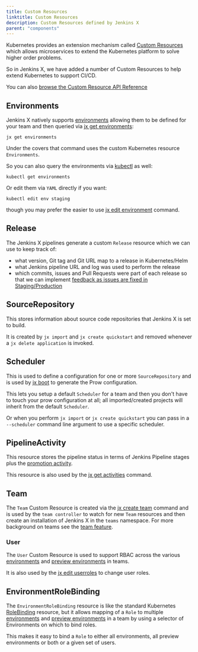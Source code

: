 ```yaml
---
title: Custom Resources
linktitle: Custom Resources
description: Custom Resources defined by Jenkins X 
parent: "components"
---
```


Kubernetes provides an extension mechanism called [Custom Resources](https://kubernetes.io/docs/concepts/api-extension/custom-resources/) which allows microservices to extend the Kubernetes platform to solve higher order problems.

So in Jenkins X, we have added a number of Custom Resources to help extend Kubernetes to support CI/CD.

You can also [browse the Custom Resource API Reference](/apidocs/)
                
## Environments

Jenkins X natively supports [environments](/docs/concepts/features/#environments) allowing them to be defined for your team and then queried via [jx get environments](/commands/jx_get_environments):

```shell
jx get environments
```

Under the covers that command uses the custom Kubernetes resource `Environments`. 

So you can also query the environments via [kubectl](https://kubernetes.io/docs/reference/kubectl/overview/) as well:

  
```shell
kubectl get environments
```

Or edit them via `YAML` directly if you want:

```shell
kubectl edit env staging
```

though you may prefer the easier to use [jx edit environment](/commands/jx_edit_environment) command.

## Release

The Jenkins X pipelines generate a custom `Release` resource which we can use to keep track of:

* what version, Git tag and Git URL map to a release in Kubernetes/Helm
* what Jenkins pipeline URL and log was used to perform the release
* which commits, issues and Pull Requests were part of each release so that we can implement [feedback as issues are fixed in Staging/Production](/docs/concepts/features/#feedback)

## SourceRepository

This stores information about source code repositories that Jenkins X is set to build.

It is created by `jx import` and `jx create quickstart` and removed whenever a `jx delete application` is invoked.

## Scheduler

This is used to define a configuration for one or more `SourceRepository` and is used by [jx boot]() to generate the Prow configuration.

This lets you setup a default `Scheduler` for a team and then you don't have to touch your prow configuration at all; all imported/created projects will inherit from the default `Scheduler`.

Or when you perform `jx import` or `jx create quickstart` you can pass in a `--scheduler` command line argument to use a specific scheduler.


## PipelineActivity

This resource stores the pipeline status in terms of Jenkins Pipeline stages plus the [promotion activity](/docs/concepts/features/#promotion).

This resource is also used by the [jx get activities](/commands/jx_get_activities) command.
  
## Team

The `Team` Custom Resource is created via the [jx create team](/commands/jx_create_team/) command and is used by the `team controller` to watch for new `Team` resources and then create an installation of Jenkins X in the `teams` namespace. For more background on teams see the [team feature](/docs/concepts/features/#teams).

### User

The `User` Custom Resource is used to support RBAC across the various [environments](/docs/concepts/features/#environments) and [preview environments](about/features/#preview-environments) in teams.

It is also used by the [jx edit userroles](/commands/jx_edit_userroles/) to change user roles.

## EnvironmentRoleBinding

The `EnvironmentRoleBinding` resource is like the standard Kubernetes [RoleBinding](https://kubernetes.io/docs/reference/generated/kubernetes-api/v1.13/#rolebinding-v1-rbac-authorization-k8s-io) resource, but it allows mapping of a `Role` to multiple [environments](/docs/concepts/features/#environments) and [preview environments](about/features/#preview-environments) in a team by using a selector of Environments on which to bind roles.

This makes it easy to bind a `Role` to either all environments, all preview environments or both or a given set of users.

 
